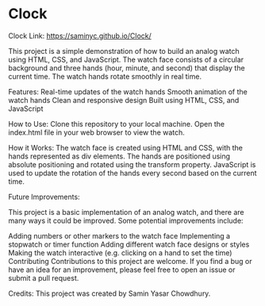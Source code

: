 # Clock

Clock Link: https://saminyc.github.io/Clock/

This project is a simple demonstration of how to build an analog watch using HTML, CSS, and JavaScript. The watch face consists of a circular background and three hands (hour, minute, and second) that display the current time. The watch hands rotate smoothly in real time.

Features:
Real-time updates of the watch hands
Smooth animation of the watch hands
Clean and responsive design
Built using HTML, CSS, and JavaScript

How to Use:
Clone this repository to your local machine.
Open the index.html file in your web browser to view the watch.

How it Works:
The watch face is created using HTML and CSS, with the hands represented as div elements. The hands are positioned using absolute positioning and rotated using the transform property. JavaScript is used to update the rotation of the hands every second based on the current time.

Future Improvements:

This project is a basic implementation of an analog watch, and there are many ways it could be improved. Some potential improvements include:

Adding numbers or other markers to the watch face
Implementing a stopwatch or timer function
Adding different watch face designs or styles
Making the watch interactive (e.g. clicking on a hand to set the time)
Contributing
Contributions to this project are welcome. If you find a bug or have an idea for an improvement, please feel free to open an issue or submit a pull request.

Credits:
This project was created by Samin Yasar Chowdhury.
